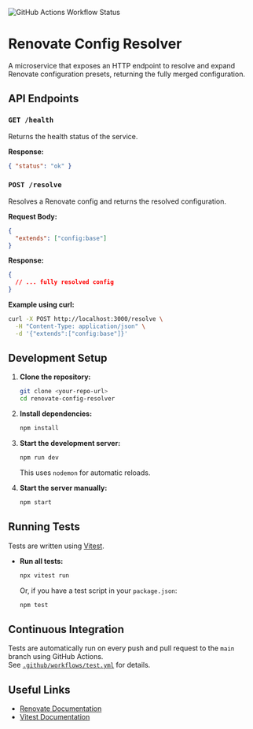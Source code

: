 ![GitHub Actions Workflow Status](https://img.shields.io/github/actions/workflow/status/frjcomp/renovate-config-resolver/test.yml)

# Renovate Config Resolver

A microservice that exposes an HTTP endpoint to resolve and expand Renovate configuration presets, returning the fully merged configuration.

## API Endpoints

### `GET /health`

Returns the health status of the service.

**Response:**

```json
{ "status": "ok" }
```

### `POST /resolve`

Resolves a Renovate config and returns the resolved configuration.

**Request Body:**

```json
{
  "extends": ["config:base"]
}
```

**Response:**

```json
{
  // ... fully resolved config
}
```

**Example using curl:**

```sh
curl -X POST http://localhost:3000/resolve \
  -H "Content-Type: application/json" \
  -d '{"extends":["config:base"]}'
```

## Development Setup

1. **Clone the repository:**

   ```sh
   git clone <your-repo-url>
   cd renovate-config-resolver
   ```

2. **Install dependencies:**

   ```sh
   npm install
   ```

3. **Start the development server:**

   ```sh
   npm run dev
   ```

   This uses `nodemon` for automatic reloads.

4. **Start the server manually:**
   ```sh
   npm start
   ```

## Running Tests

Tests are written using [Vitest](https://vitest.dev/).

- **Run all tests:**
  ```sh
  npx vitest run
  ```
  Or, if you have a test script in your `package.json`:
  ```sh
  npm test
  ```

## Continuous Integration

Tests are automatically run on every push and pull request to the `main` branch using GitHub Actions.  
See [`.github/workflows/test.yml`](.github/workflows/test.yml) for details.

## Useful Links

- [Renovate Documentation](https://docs.renovatebot.com/config-presets/)
- [Vitest Documentation](https://vitest.dev/)
